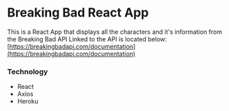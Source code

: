# Breaking Bad React App

This is a React App that displays all the characters and it's information from the Breaking Bad API
Linked to the API is located below:
[https://breakingbadapi.com/documentation](https://breakingbadapi.com/documentation)

### Technology

- React
- Axios
- Heroku